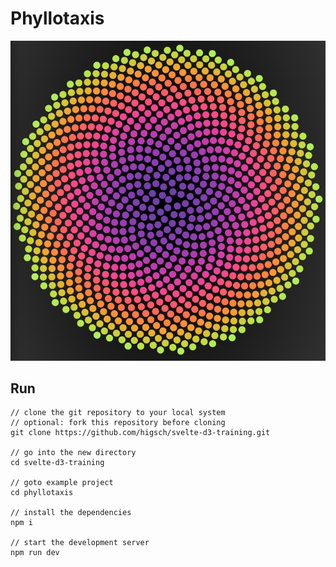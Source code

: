 # Phyllotaxis

![Project preview](./preview.png)


## Run

```
// clone the git repository to your local system
// optional: fork this repository before cloning
git clone https://github.com/higsch/svelte-d3-training.git

// go into the new directory
cd svelte-d3-training

// goto example project
cd phyllotaxis

// install the dependencies
npm i

// start the development server
npm run dev
```
